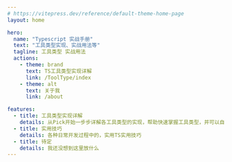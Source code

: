 ```yaml
---
# https://vitepress.dev/reference/default-theme-home-page
layout: home

hero:
  name: "Typescript 实战手册"
  text: "工具类型实现、实战用法等"
  tagline: 工具类型 实战用法
  actions:
    - theme: brand
      text: TS工具类型实现详解
      link: /ToolType/index
    - theme: alt
      text: 关于我
      link: /about

features:
  - title: 工具类型实现详解
    details: 从Pick开始一步步详解各工具类型的实现，帮助快速掌握工具类型，并可以自己实现需要的类型
  - title: 实用技巧
    details: 各种日常开发过程中的，实用TS实用技巧
  - title: 待定
    details: 我还没想到这里放什么
---
```


